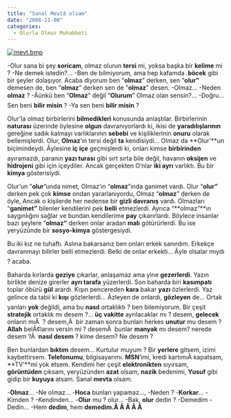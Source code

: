 ```yaml
---
title: "Sanal Mevtâ olsam"
date: "2008-11-08"
categories: 
  - Olurla Olmaz Muhabbeti
---
```


[![mevt.bmp](/uploads/2008/11/mevt.bmp)](/uploads/2008/11/mevt.bmp "mevt.bmp")

\-Olur sana bi şey **soricam**, olmaz olurun **tersi** mi, yoksa başka bir **kelime** mi ? -Ne demek istedin?... -Ben de bilmiyorum, ama hep kafamda .**böcek** gibi bir şeyler dolaşıyor. Acaba diyorum ben “**olmaz**” derken, sen “**olur”** demesen de, ben “**olmaz**” derken sen de “**olmaz**” desen. -Olmaz… -Neden **olmaz** ? -Ãünkü ben “**Olmaz**” değil “**Olurum**” Olmaz olan sensin?… -Doğru…Sen beni **bilir misin** ? -Ya sen beni **bilir misin** ?

Olur’la olmaz birbirlerini **bilmedikleri** konusunda anlaştılar. Birbirlerinin **naturası** üzerinde öylesine **olgun** davranıyorlardı ki, ikisi de **yaradılışlarının** gereğine sadık kalmayı varlıklarının **sebebi** ve kişiliklerinin **onuru** olarak bellemişlerdi. Olur, **Olmaz**’ın tersi değil **ta** kendisiydi… Olmaz da **Olur’**un biçimindeydi. Ãylesine **iç içe** geçmişlerdi ki, onları kimse **birbirinden** ayıramazdı, paranın **yazı turası** gibi sırt sırta bile değil, havanın **oksijen** ve **hidrojeni** gibi için içeydiler. Ancak gerçekten O’nlar **iki ayrı** varlıktı. Bu bir **kimya** gösterisiydi.

Olur’un “**olur**”unda nimet, Olmaz’ın “**olmaz**”ında ganimet vardı. Olur “**olur”** derken pek çok **kimse** ondan yararlanıyordu, Olmaz “**olmaz**” derken de öyle, Ancak o kişilerde her nedense bir **gizli davranış** vardı. Olmazları “**ganimet”** bilenler kendilerini pek **belli** etmezlerdi. Ayrıca “**olmaz”**ın saygınlığını sağlar ve bundan kendilerime **pay** çıkarırlardı. Böylece insanlar bazı şeylere “**olmaz”** derken onlar aradan **malı** götürürlerdi. Bu ise yeryüzünde bir **sosyo-kimya** göstergesiydi.

Bu iki kız ne tuhaftı. Aslına bakarsanız ben onları erkek sanırdım. Erkekçe davranmayı bilirler belli etmezlerdi. Belki de onlar erkekti… Ãyle olsalar mıydı ? acaba.

Baharda kırlarda **geziye** çıkarlar, anlaşamaz ama yine **gezerlerdi**. Yazın birlikte denize girerler **ayrı tarafa** yüzerlerdi. Son baharda biri **kasımpatı** toplar öbürü **gül** arardı. Kışın pencereden **kara** bakar **yazı** özlerlerdi. Yaz gelince da tabii ki **kışı** gözlerlerdi… Ãzleyen de onlardı, **gözleyen** de… Ortak yanları **yok** değildi, ama bu **nasıl** ortaklıktı ? ben bilemiyorum. Bir çeşit **stratejik** ortaklık mı desem ?… **üç vakitte** ayrılacaklar mı ? desem, **gelecek** onların mıÂ  ? desem,Â  bir zaman sonra bunları herkes **unutur** mu desem ? **Allah** belÃ¢larını versin mi ? desemÂ  bunlar **manyak** mı desem? nerede desem ?Â  **nasıl desem** ? kime desem? Ne desem ?

Ben bunlardan **bıktım** desem… Kurtulur muyum ? Bir **yerlere** gitsem, izimi kaybettirsem. **Telefonumu**, bilgisayarımı. **MSN**’imi, kredi kartımıÂ kapatsam, **TV’**mi yok etsem. Kendimi her çeşit **elektronikten** sıyırsam, **görüntüden** çıksam, yeryüzünden **azat** olsam, **nazik** bedenimi, **Yusuf** gibi gidip bir **kuyuya** atsam. Sanal **mevta** olsam.

\-**Olmaz**… -Ne olmaz… -**Hoca** bunları yapamaz…, -Neden ? -**Korkar**… -Kimden ? -Kendinden… -**Olur** mu ? olur… -Bak, **olur** dedin ? -Demedim -Dedin… -Hem **dedim**, hem **demedim.Â Â Â Â Â**
